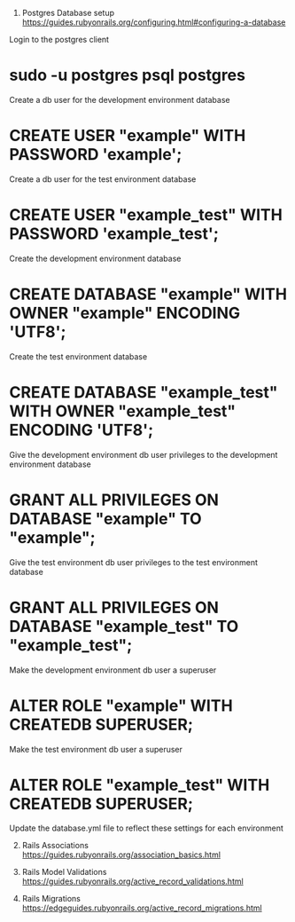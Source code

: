 1. Postgres Database setup
https://guides.rubyonrails.org/configuring.html#configuring-a-database

Login to the postgres client
#  sudo -u postgres psql postgres

Create a db user for the development environment database
#  CREATE USER "example" WITH PASSWORD 'example';

Create a db user for the test environment database
#  CREATE USER "example_test" WITH PASSWORD 'example_test';

Create the development environment database
#  CREATE DATABASE "example" WITH OWNER "example" ENCODING 'UTF8';

Create the test environment database
#  CREATE DATABASE "example_test" WITH OWNER "example_test" ENCODING 'UTF8';

Give the development environment db user privileges to the development environment database
#  GRANT ALL PRIVILEGES ON DATABASE "example" TO "example";

Give the test environment db user privileges to the test environment database
#  GRANT ALL PRIVILEGES ON DATABASE "example_test" TO "example_test";

Make the development environment db user a superuser
#  ALTER ROLE "example" WITH CREATEDB SUPERUSER;

Make the test environment db user a superuser
#  ALTER ROLE "example_test" WITH CREATEDB SUPERUSER;

Update the database.yml file to reflect these settings for each environment

2. Rails Associations
https://guides.rubyonrails.org/association_basics.html

3. Rails Model Validations
https://guides.rubyonrails.org/active_record_validations.html

4. Rails Migrations
https://edgeguides.rubyonrails.org/active_record_migrations.html